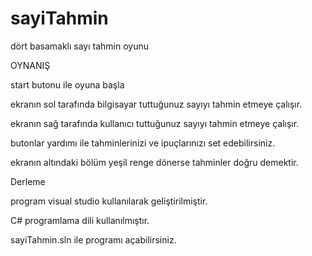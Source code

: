 # sayiTahmin
dört basamaklı sayı tahmin oyunu

OYNANIŞ

start butonu ile oyuna başla

ekranın sol tarafında bilgisayar tuttuğunuz sayıyı tahmin etmeye çalışır.

ekranın sağ tarafında kullanıcı tuttuğunuz sayıyı tahmin etmeye çalışır.

butonlar yardımı ile tahminlerinizi ve ipuçlarınızı set edebilirsiniz.

ekranın altındaki bölüm yeşil renge dönerse tahminler doğru demektir.


Derleme


program visual studio kullanılarak geliştirilmiştir.

C# programlama dili kullanılmıştır.

sayiTahmin.sln ile programı açabilirsiniz. 


